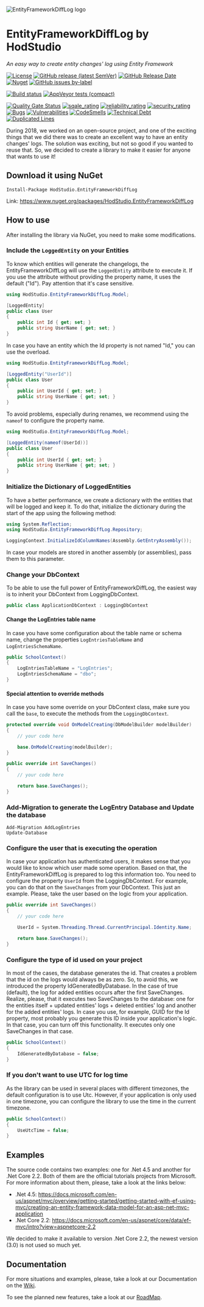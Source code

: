 ![EntityFrameworkDiffLog logo](https://github.com/HodStudio/EntityFrameworkDiffLog/blob/master/EntityFrameworkDiffLogIcon.png)

# EntityFrameworkDiffLog by HodStudio

_An easy way to create entity changes' log using Entity Framework_

[![License](https://img.shields.io/github/license/hodstudio/entityframeworkdifflog)](https://github.com/HodStudio/EntityFrameworkDiffLog/blob/master/LICENSE.md)
[![GitHub release (latest SemVer)](https://img.shields.io/github/v/release/hodstudio/entityframeworkdifflog)](https://github.com/HodStudio/EntityFrameworkDiffLog/releases)
[![GitHub Release Date](https://img.shields.io/github/release-date/hodstudio/entityframeworkdifflog)](https://github.com/HodStudio/EntityFrameworkDiffLog/releases)
[![Nuget](https://img.shields.io/nuget/dt/HodStudio.EntityFrameworkDiffLog)](https://www.nuget.org/packages/HodStudio.EntityFrameworkDiffLog/)
[![GitHub issues by-label](https://img.shields.io/github/issues-raw/hodstudio/entityframeworkdifflog/bug)](https://github.com/HodStudio/EntityFrameworkDiffLog/labels/bug)

[![Build status](https://ci.appveyor.com/api/projects/status/1r9ebih0q0ntqfu4?svg=true)](https://ci.appveyor.com/project/Cussa/entityframeworkdifflog)
[![AppVeyor tests (compact)](https://img.shields.io/appveyor/tests/hodstudio/entityframeworkdifflog?compact_message&logo=appveyor)](https://ci.appveyor.com/project/Cussa/entityframeworkdifflog/build/tests)

[![Quality Gate Status](https://sonarcloud.io/api/project_badges/measure?project=HodStudio.EntityFrameworkDiffLog&metric=alert_status)](https://sonarcloud.io/dashboard?id=HodStudio.EntityFrameworkDiffLog)
[![sqale_rating](https://sonarcloud.io/api/project_badges/measure?project=HodStudio.EntityFrameworkDiffLog&metric=sqale_rating)](https://sonarqube.com/dashboard?id=HodStudio.EntityFrameworkDiffLog)
[![reliability_rating](https://sonarcloud.io/api/project_badges/measure?project=HodStudio.EntityFrameworkDiffLog&metric=reliability_rating)](https://sonarqube.com/dashboard?id=HodStudio.EntityFrameworkDiffLog)
[![security_rating](https://sonarcloud.io/api/project_badges/measure?project=HodStudio.EntityFrameworkDiffLog&metric=security_rating)](https://sonarqube.com/dashboard?id=HodStudio.EntityFrameworkDiffLog) 
[![Bugs](https://sonarcloud.io/api/project_badges/measure?project=HodStudio.EntityFrameworkDiffLog&metric=bugs)](https://sonarqube.com/dashboard?id=HodStudio.EntityFrameworkDiffLog)
[![Vulnerabilities](https://sonarcloud.io/api/project_badges/measure?project=HodStudio.EntityFrameworkDiffLog&metric=vulnerabilities)](https://sonarqube.com/dashboard?id=HodStudio.EntityFrameworkDiffLog)
[![CodeSmells](https://sonarcloud.io/api/project_badges/measure?project=HodStudio.EntityFrameworkDiffLog&metric=code_smells)](https://sonarqube.com/dashboard?id=HodStudio.EntityFrameworkDiffLog)
[![Technical Debt](https://sonarcloud.io/api/project_badges/measure?project=HodStudio.EntityFrameworkDiffLog&metric=sqale_index)](https://sonarqube.com/dashboard?id=HodStudio.EntityFrameworkDiffLog)
[![Duplicated Lines](https://sonarcloud.io/api/project_badges/measure?project=HodStudio.EntityFrameworkDiffLog&metric=duplicated_lines_density)](https://sonarqube.com/dashboard?id=HodStudio.EntityFrameworkDiffLog)

During 2018, we worked on an open-source project, and one of the exciting things that we did there was to create an excellent way to have an entity changes' logs. The solution was exciting, but not so good if you wanted to reuse that. So, we decided to create a library to make it easier for anyone that wants to use it!

## Download it using NuGet
```
Install-Package HodStudio.EntityFrameworkDiffLog
```
Link: https://www.nuget.org/packages/HodStudio.EntityFrameworkDiffLog

## How to use
After installing the library via NuGet, you need to make some modifications.

### Include the `LoggedEntity` on your Entities
To know which entities will generate the changelogs, the EntityFrameworkDiffLog will use the `LoggedEntity` attribute to execute it.
If you use the attribute without providing the property name, it uses the default ("Id"). Pay attention that it's case sensitive.
```cs
using HodStudio.EntityFrameworkDiffLog.Model;

[LoggedEntity]
public class User
{
    public int Id { get; set; }
    public string UserName { get; set; }
}
```

In case you have an entity which the Id property is not named "Id," you can use the overload.
```cs
using HodStudio.EntityFrameworkDiffLog.Model;

[LoggedEntity("UserId")]
public class User
{
    public int UserId { get; set; }
    public string UserName { get; set; }
}
```

To avoid problems, especially during renames, we recommend using the `nameof` to configure the property name.
```cs
using HodStudio.EntityFrameworkDiffLog.Model;

[LoggedEntity(nameof(UserId))]
public class User
{
    public int UserId { get; set; }
    public string UserName { get; set; }
}
```

### Initialize the Dictionary of LoggedEntities
To have a better performance, we create a dictionary with the entities that will be logged and keep it. To do that, initialize the dictionary during the start of the app using the following method:
```cs
using System.Reflection;
using HodStudio.EntityFrameworkDiffLog.Repository;

LoggingContext.InitializeIdColumnNames(Assembly.GetEntryAssembly());
```

In case your models are stored in another assembly (or assemblies), pass them to this parameter.

### Change your DbContext
To be able to use the full power of EntityFrameworkDiffLog, the easiest way is to inherit your DbContext from LoggingDbContext.
```cs
public class ApplicationDbContext : LoggingDbContext
```

#### Change the LogEntries table name
In case you have some configuration about the table name or schema name, change the properties `LogEntriesTableName` and `LogEntriesSchemaName`.
```cs
public SchoolContext()
{
    LogEntriesTableName = "LogEntries";
    LogEntriesSchemaName = "dbo";
}
```

#### Special attention to override methods
In case you have some override on your DbContext class, make sure you call the `base`, to execute the methods from the `LoggingDbContext`.
```cs
protected override void OnModelCreating(DbModelBuilder modelBuilder)
{
    // your code here

    base.OnModelCreating(modelBuilder);
}

public override int SaveChanges()
{
    // your code here

    return base.SaveChanges();
}
```

### Add-Migration to generate the LogEntry Database and Update the database
```
Add-Migration AddLogEntries
Update-Database
```

### Configure the user that is executing the operation
In case your application has authenticated users, it makes sense that you would like to know which user made some operation. Based on that, the EntityFrameworkDiffLog is prepared to log this information too. You need to configure the property `UserId` from the LoggingDbContext. For example, you can do that on the `SaveChanges` from your DbContext. This just an example. Please, take the user based on the logic from your application.
```cs
public override int SaveChanges()
{
    // your code here

    UserId = System.Threading.Thread.CurrentPrincipal.Identity.Name;

    return base.SaveChanges();
}
```

### Configure the type of id used on your project
In most of the cases, the database generates the id. That creates a problem that the id on the logs would always be as zero. So, to avoid this, we introduced the property IdGeneratedByDatabase. In the case of true (default), the log for added entities occurs after the first SaveChanges.
Realize, please, that it executes two SaveChanges to the database: one for the entities itself + updated entities' logs + deleted entities' log and another for the added entities' logs.
In case you use, for example, GUID for the Id property, most probably you generate this ID inside your application's logic. In that case, you can turn off this functionality. It executes only one SaveChanges in that case.
```cs
public SchoolContext()
{
    IdGeneratedByDatabase = false;
}
```

### If you don't want to use UTC for log time
As the library can be used in several places with different timezones, the default configuration is to use Utc. However, if your application is only used in one timezone, you can configure the library to use the time in the current timezone.
```cs
public SchoolContext()
{
    UseUtcTime = false;
}
```

## Examples
The source code contains two examples: one for .Net 4.5 and another for .Net Core 2.2. Both of them are the official tutorials projects from Microsoft. For more information about them, please, take a look at the links below:
- .Net 4.5: https://docs.microsoft.com/en-us/aspnet/mvc/overview/getting-started/getting-started-with-ef-using-mvc/creating-an-entity-framework-data-model-for-an-asp-net-mvc-application
- .Net Core 2.2: https://docs.microsoft.com/en-us/aspnet/core/data/ef-mvc/intro?view=aspnetcore-2.2

We decided to make it available to version .Net Core 2.2, the newest version (3.0) is not used so much yet.

## Documentation
For more situations and examples, please, take a look at our Documentation on the [Wiki](https://github.com/HodStudio/EntityFrameworkDiffLog/wiki).

To see the planned new features, take a look at our [RoadMap](https://github.com/HodStudio/EntityFrameworkDiffLog/wiki#road-map-in-eternal-construction).
